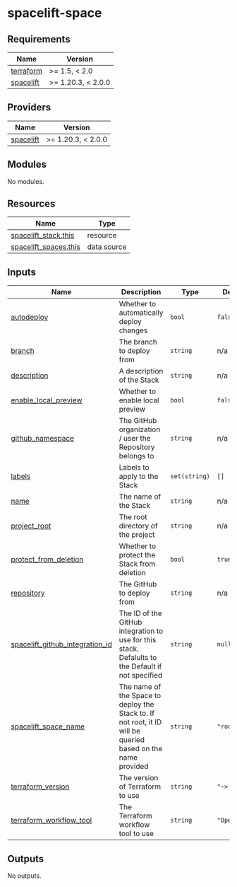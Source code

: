 # spacelift-space

<!-- BEGINNING OF PRE-COMMIT-TERRAFORM DOCS HOOK -->
## Requirements

| Name | Version |
|------|---------|
| <a name="requirement_terraform"></a> [terraform](#requirement\_terraform) | >= 1.5, < 2.0 |
| <a name="requirement_spacelift"></a> [spacelift](#requirement\_spacelift) | >= 1.20.3, < 2.0.0 |

## Providers

| Name | Version |
|------|---------|
| <a name="provider_spacelift"></a> [spacelift](#provider\_spacelift) | >= 1.20.3, < 2.0.0 |

## Modules

No modules.

## Resources

| Name | Type |
|------|------|
| [spacelift_stack.this](https://registry.terraform.io/providers/spacelift-io/spacelift/latest/docs/resources/stack) | resource |
| [spacelift_spaces.this](https://registry.terraform.io/providers/spacelift-io/spacelift/latest/docs/data-sources/spaces) | data source |

## Inputs

| Name | Description | Type | Default | Required |
|------|-------------|------|---------|:--------:|
| <a name="input_autodeploy"></a> [autodeploy](#input\_autodeploy) | Whether to automatically deploy changes | `bool` | `false` | no |
| <a name="input_branch"></a> [branch](#input\_branch) | The branch to deploy from | `string` | n/a | yes |
| <a name="input_description"></a> [description](#input\_description) | A description of the Stack | `string` | n/a | yes |
| <a name="input_enable_local_preview"></a> [enable\_local\_preview](#input\_enable\_local\_preview) | Whether to enable local preview | `bool` | `false` | no |
| <a name="input_github_namespace"></a> [github\_namespace](#input\_github\_namespace) | The GitHub organization / user the Repository belongs to | `string` | n/a | yes |
| <a name="input_labels"></a> [labels](#input\_labels) | Labels to apply to the Stack | `set(string)` | `[]` | no |
| <a name="input_name"></a> [name](#input\_name) | The name of the Stack | `string` | n/a | yes |
| <a name="input_project_root"></a> [project\_root](#input\_project\_root) | The root directory of the project | `string` | n/a | yes |
| <a name="input_protect_from_deletion"></a> [protect\_from\_deletion](#input\_protect\_from\_deletion) | Whether to protect the Stack from deletion | `bool` | `true` | no |
| <a name="input_repository"></a> [repository](#input\_repository) | The GitHub to deploy from | `string` | n/a | yes |
| <a name="input_spacelift_github_integration_id"></a> [spacelift\_github\_integration\_id](#input\_spacelift\_github\_integration\_id) | The ID of the GitHub integration to use for this stack. Defalults to the Default if not specified | `string` | `null` | no |
| <a name="input_spacelift_space_name"></a> [spacelift\_space\_name](#input\_spacelift\_space\_name) | The name of the Space to deploy the Stack to. If not root, it ID will be queried based on the name provided | `string` | `"root"` | no |
| <a name="input_terraform_version"></a> [terraform\_version](#input\_terraform\_version) | The version of Terraform to use | `string` | `"~> 1.9"` | no |
| <a name="input_terraform_workflow_tool"></a> [terraform\_workflow\_tool](#input\_terraform\_workflow\_tool) | The Terraform workflow tool to use | `string` | `"OpenTofu"` | no |

## Outputs

No outputs.
<!-- END OF PRE-COMMIT-TERRAFORM DOCS HOOK -->
